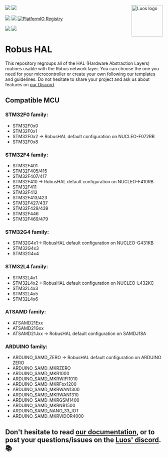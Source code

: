 <a href="https://luos.io"><img src="https://uploads-ssl.webflow.com/601a78a2b5d030260a40b7ad/603e0cc45afbb50963aa85f2_Gif%20noir%20rect.gif" alt="Luos logo" title="Luos" align="right" height="100" /></a>

![](https://github.com/Luos-io/luos_engine/actions/workflows/build.yml/badge.svg)
[![](https://img.shields.io/github/license/Luos-io/Luos)](https://github.com/Luos-io/luos_engine/blob/master/LICENSE)

[![](https://img.shields.io/badge/Luos-Documentation-34A3B4)](https://www.luos.io)
[![](http://certified.luos.io)](https://luos.io)
[![PlatformIO Registry](https://badges.registry.platformio.org/packages/luos/library/luos_engine.svg)](https://registry.platformio.org/libraries/luos_engine/luos_engine)

[![](https://img.shields.io/discord/902486791658041364?label=Discord&logo=discord&style=social)](http://bit.ly/JoinLuosDiscord)
[![](https://img.shields.io/badge/LinkedIn-Share-0077B5?style=social&logo=linkedin)](https://www.linkedin.com/sharing/share-offsite/?url=https%3A%2F%2Fgithub.com%2Fluos-io)

# Robus HAL

This repository regroups all of the HAL (Hardware Abstraction Layers) routines usable with the Robus network layer.
You can choose the one you need for your microcontroller or create your own following our templates and guidelines.
Do not hesitate to share your project and ask us about features on [our Discord](http://bit.ly/JoinLuosDiscord).

## Compatible MCU

### STM32F0 family:

- STM32F0x0
- STM32F0x1
- STM32F0x2 -> RobusHAL default configuration on NUCLEO-F072RB
- STM32F0x8

### STM32F4 family:

- STM32F401
- STM32F405/415
- STM32F407/417
- STM32F410 -> RobusHAL default configuration on NUCLEO-F410RB
- STM32F411
- STM32F412
- STM32F413/423
- STM32F427/437
- STM32F429/439
- STM32F446
- STM32F469/479

### STM32G4 family:

- STM32G4x1-> RobusHAL default configuration on NUCLEO-G431KB
- STM32G4x3
- STM32G4x4

### STM32L4 family:

- STM32L4x1
- STM32L4x2-> RobusHAL default configuration on NUCLEO-L432KC
- STM32L4x3
- STM32L4x5
- STM32L4x6

### ATSAMD family:

- ATSAMD21Exx
- ATSAMD21Gxx
- ATSAMD21Jxx -> RobusHAL default configuration on SAMDJ18A

### ARDUINO family:

- ARDUINO_SAMD_ZERO -> RobusHAL default configuration on ARDUINO ZERO
- ARDUINO_SAMD_MKRZERO
- ARDUINO_SAMD_MKR1000
- ARDUINO_SAMD_MKRWIFI1010
- ARDUINO_SAMD_MKRFox1200
- ARDUINO_SAMD_MKRWAN1300
- ARDUINO_SAMD_MKRWAN1310
- ARDUINO_SAMD_MKRGSM1400
- ARDUINO_SAMD_MKRNB1500
- ARDUINO_SAMD_NANO_33_IOT
- ARDUINO_SAMD_MKRVIDOR4000

## Don't hesitate to read [our documentation](https://www.luos.io), or to post your questions/issues on the [Luos' discord](http://bit.ly/JoinLuosDiscord). :books:
